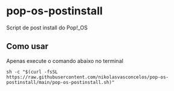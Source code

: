 # pop-os-postinstall
Script de post install do Pop!_OS


## Como usar

Apenas execute o comando abaixo no terminal
```shell
sh -c "$(curl -fsSL https://raw.githubusercontent.com/nikolasvasconcelos/pop-os-postinstall/main/pop-os-postinstall.sh)"
```
